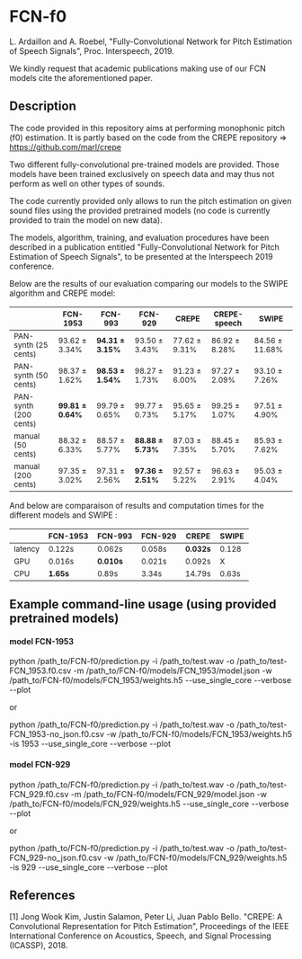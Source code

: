 # FCN-f0
L. Ardaillon and A. Roebel, "Fully-Convolutional Network for Pitch Estimation of Speech Signals", Proc. Interspeech, 2019.

We kindly request that academic publications making use of our FCN models cite the aforementioned paper.

## Description
The code provided in this repository aims at performing monophonic pitch (f0) estimation.
It is partly based on the code from the CREPE repository => https://github.com/marl/crepe

Two different fully-convolutional pre-trained models are provided.
Those models have been trained exclusively on speech data and may thus not perform as well on other types of sounds.

The code currently provided only allows to run the pitch estimation on given sound files using the provided pretrained models (no code is currently provided to train the model on new data).

The models, algorithm, training, and evaluation procedures have been described in a publication entitled "Fully-Convolutional Network for Pitch Estimation of Speech Signals", to be presented at the Interspeech 2019 conference.

Below are the results of our evaluation comparing our models to the SWIPE algorithm and CREPE model:
<table>
    <thead>
        <tr>
            <th> </th>
            <th><sub>FCN-1953</sub></th>
            <th><sub>FCN-993</sub></th>
            <th><sub>FCN-929</sub></th>
            <th><sub>CREPE</sub></th>
            <th><sub>CREPE-speech</sub></th>
            <th><sub>SWIPE</sub></th>
        </tr>
    </thead>
    <tbody>
        <tr>
            <td><sub>PAN-synth (25 cents)</sub></td>
            <td><sub>93.62 &plusmn 3.34%</sub></td>
            <td><sub><strong>94.31 &plusmn 3.15%</strong></sub></td>
            <td><sub>93.50 &plusmn 3.43%</sub></td>
            <td><sub>77.62 &plusmn 9.31%</sub></td>
            <td><sub>86.92 &plusmn 8.28%</sub></td>
            <td><sub>84.56 &plusmn 11.68%</sub></td>
        </tr>        
        <tr>
            <td><sub>PAN-synth (50 cents)</sub></td>
            <td><sub>98.37 &plusmn 1.62%</sub></td>
            <td><sub><strong>98.53 &plusmn 1.54%</strong></sub></td>
            <td><sub>98.27 &plusmn 1.73%</sub></td>
            <td><sub>91.23 &plusmn 6.00%</sub></td>
            <td><sub>97.27 &plusmn 2.09%</sub></td>
            <td><sub>93.10 &plusmn 7.26%</sub></td>
        </tr>        
        <tr>
            <td><sub>PAN-synth (200 cents)</sub></td>
            <td><sub><strong>99.81 &plusmn 0.64%</strong></sub></td>
            <td><sub>99.79 &plusmn 0.65%</sub></td>
            <td><sub>99.77 &plusmn 0.73%</sub></td>
            <td><sub>95.65 &plusmn 5.17%</sub></td>
            <td><sub>99.25 &plusmn 1.07%</sub></td>
            <td><sub>97.51 &plusmn 4.90%</sub></td>
        </tr>        
        <tr>
            <td><sub>manual (50 cents)</sub></td>
            <td><sub>88.32 &plusmn 6.33%</sub></td>
            <td><sub>88.57 &plusmn 5.77%</sub></td>
            <td><sub><strong>88.88 &plusmn 5.73%</strong></sub></td>
            <td><sub>87.03 &plusmn 7.35%</sub></td>
            <td><sub>88.45 &plusmn 5.70%</sub></td>
            <td><sub>85.93 &plusmn 7.62%</sub></td>
        </tr>        
        <tr>
            <td><sub>manual (200 cents)</sub></td>
            <td><sub>97.35 &plusmn 3.02%</sub></td>
            <td><sub>97.31 &plusmn 2.56%</sub></td>
            <td><sub><strong>97.36 &plusmn 2.51%</strong></sub></td>
            <td><sub>92.57 &plusmn 5.22%</sub></td>
            <td><sub>96.63 &plusmn 2.91%</sub></td>
            <td><sub>95.03 &plusmn 4.04%</sub></td>
        </tr>
    </tbody>
</table>

And below are comparaison of results and computation times for the different models and SWIPE :
<table>
    <thead>
        <tr>
            <th> </th>
            <th><sub>FCN-1953</sub></th>
            <th><sub>FCN-993</sub></th>
            <th><sub>FCN-929</sub></th>
            <th><sub>CREPE</sub></th>
            <th><sub>SWIPE</sub></th>
        </tr>
    </thead>
    <tbody>
        <tr>
            <td><sub>latency</sub></td>
            <td><sub>0.122s</sub></td>
            <td><sub>0.062s</strong></sub></td>
            <td><sub>0.058s</sub></td>
            <td><sub><strong>0.032s</strong></sub></td>
            <td><sub>0.128</sub></td>
        </tr>        
        <tr>
            <td><sub>GPU</sub></td>
            <td><sub>0.016s</sub></td>
            <td><sub><strong>0.010s</sub></td>
            <td><sub>0.021s</sub></td>
            <td><sub>0.092s</sub></td>
            <td><sub>X</sub></td>
        </tr>        
        <tr>
            <td><sub>CPU</sub></td>
            <td><sub><strong>1.65s</strong></sub></td>
            <td><sub>0.89s</sub></td>
            <td><sub>3.34s</sub></td>
            <td><sub>14.79s</sub></td>
            <td><sub>0.63s</sub></td>
        </tr>
    </tbody>
</table>

## Example command-line usage (using provided pretrained models)
#### model FCN-1953
python /path_to/FCN-f0/prediction.py -i /path_to/test.wav -o /path_to/test-FCN_1953.f0.csv -m /path_to/FCN-f0/models/FCN_1953/model.json -w /path_to/FCN-f0/models/FCN_1953/weights.h5 --use_single_core --verbose --plot

or

python /path_to/FCN-f0/prediction.py -i /path_to/test.wav -o /path_to/test-FCN_1953-no_json.f0.csv -w /path_to/FCN-f0/models/FCN_1953/weights.h5 -is 1953 --use_single_core --verbose --plot

#### model FCN-929
python /path_to/FCN-f0/prediction.py -i /path_to/test.wav -o /path_to/test-FCN_929.f0.csv -m /path_to/FCN-f0/models/FCN_929/model.json -w /path_to/FCN-f0/models/FCN_929/weights.h5 --use_single_core --verbose --plot

or

python /path_to/FCN-f0/prediction.py -i /path_to/test.wav -o /path_to/test-FCN_929-no_json.f0.csv -w /path_to/FCN-f0/models/FCN_929/weights.h5 -is 929 --use_single_core --verbose --plot

## References
[1] Jong Wook Kim, Justin Salamon, Peter Li, Juan Pablo Bello. "CREPE: A Convolutional Representation for Pitch Estimation", Proceedings of the IEEE International Conference on Acoustics, Speech, and Signal Processing (ICASSP), 2018.
